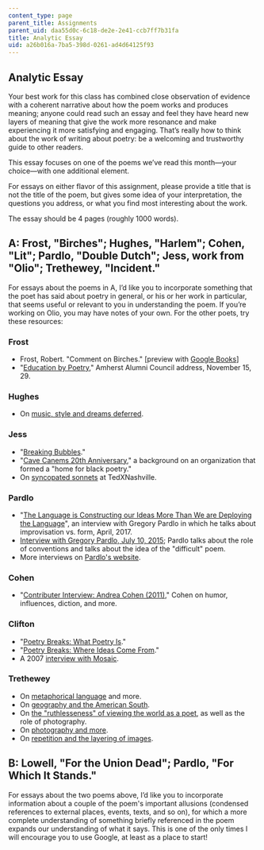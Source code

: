 ```yaml
---
content_type: page
parent_title: Assignments
parent_uid: daa55d0c-6c18-de2e-2e41-ccb7ff7b31fa
title: Analytic Essay
uid: a26b016a-7ba5-398d-0261-ad4d64125f93
---
```


Analytic Essay
--------------

Your best work for this class has combined close observation of evidence with a coherent narrative about how the poem works and produces meaning; anyone could read such an essay and feel they have heard new layers of meaning that give the work more resonance and make experiencing it more satisfying and engaging. That’s really how to think about the work of writing about poetry: be a welcoming and trustworthy guide to other readers.

This essay focuses on one of the poems we’ve read this month—your choice—with one additional element.

For essays on either flavor of this assignment, please provide a title that is not the title of the poem, but gives some idea of your interpretation, the questions you address, or what you find most interesting about the work.

The essay should be 4 pages (roughly 1000 words).

A: Frost, "Birches"; Hughes, "Harlem"; Cohen, "Lit"; Pardlo, "Double Dutch"; Jess, work from "Olio"; Trethewey, "Incident."
---------------------------------------------------------------------------------------------------------------------------

For essays about the poems in A, I’d like you to incorporate something that the poet has said about poetry in general, or his or her work in particular, that seems useful or relevant to you in understanding the poem. If you’re working on Olio, you may have notes of your own. For the other poets, try these resources:

### Frost

*   Frost, Robert. "Comment on Birches." \[preview with [Google Books](https://books.google.com/books?id=y3_GxPnBbI4C&lpg=PA113&ots=rAu7blFZs0&dq=%22the%20tide%20of%20evil%20rises.%20your%20ark%20is%20sailing%22&pg=PA113#v=onepage&q&f=false)\]
*   "[Education by Poetry](http://www.en.utexas.edu/amlit/amlitprivate/scans/edbypo.html)," Amherst Alumni Council address, November 15, 29.

### Hughes

*   On [music, style and dreams deferred](https://www.poetryfoundation.org/articles/69394/jazz-as-communication).

### Jess

*   "[Breaking Bubbles](https://www.poetryfoundation.org/harriet/2016/11/breaking-bubbles)."
*   "[Cave Canems 20th Anniversary](https://www.poetryfoundation.org/harriet/2016/11/cave-canems-twentieth-anniversary)," a background on an organization that formed a "home for black poetry."
*   On [syncopated sonnets](https://www.youtube.com/watch?v=OmtH0A5mVnA) at TedXNashville.

### Pardlo

*   "[The Language is Constructing our Ideas More Than We are Deploying the Language](http://gulfcoastmag.org/reviews-and-interviews/art-and-reviews/an-interview-with-gregory-pardlo/)", an interview with Gregory Pardlo in which he talks about improvisation vs. form, April, 2017.
*   [Interview with Gregory Pardlo, July 10, 2015](https://www.theblueshiftjournal.com/single-post/2015/07/10/Interview-with-Gregory-Pardlo); Pardlo talks about the role of conventions and talks about the idea of the "difficult" poem.
*   More interviews on [Pardlo's website](http://pardlo.net/interviews).

### Cohen

*   "[Contributer Interview: Andrea Cohen (2011)](https://memoriousmag.wordpress.com/2011/03/29/contributor-interview-andrea-cohen/)," Cohen on humor, influences, diction, and more.

### Clifton

*   "[Poetry Breaks: What Poetry Is](https://www.youtube.com/watch?v=qfYCRZ9LVh4)."
*   "[Poetry Breaks: Where Ideas Come From](https://www.youtube.com/watch?v=50cQSk_sF4Q)."
*   A 2007 [interview with Mosaic](https://mosaicmagazine.org/lucille-clifton-interview/#.WtC9_YjwZaQ).

### Trethewey

*   On [metaphorical language](https://lareviewofbooks.org/article/the-public-life-of-poetry-an-interview-with-natasha-trethewey) and more.
*   On [geography and the American South](https://gardenandgun.com/articles/gg-interview-natasha-trethewey/).
*   On [the "ruthlesseness" of viewing the world as a poet](https://www.oxfordamerican.org/item/745-natasha-trethewey-language-and-ruthlessness), as well as the role of photography.
*   On [photography and more](https://muse.jhu.edu/article/5478).
*   On [repetition and the layering of images](http://archived.waccamawjournal.com/pages.php?x=324).

B: Lowell, "For the Union Dead"; Pardlo, "For Which It Stands."
---------------------------------------------------------------

For essays about the two poems above, I’d like you to incorporate information about a couple of the poem's important allusions (condensed references to external places, events, texts, and so on), for which a more complete understanding of something briefly referenced in the poem expands our understanding of what it says. This is one of the only times I will encourage you to use Google, at least as a place to start!
